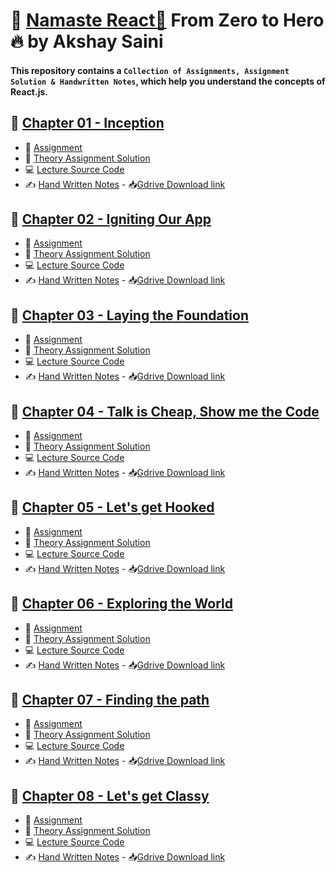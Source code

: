 # 🙏 [Namaste React🚀](https://namastedev.com/learn/namaste-react) From Zero to Hero🔥 by Akshay Saini
#### This repository contains a `Collection of Assignments, Assignment Solution & Handwritten Notes`, which help you understand the concepts of React.js.

## 📕 [Chapter 01 - Inception](./1-Inception)
- 📖 [Assignment](./1-Inception/Theory/01%20-%20Assignment.md)
- 📝 [Theory Assignment Solution](./1-Inception/Theory/01%20-%20Assignment%20Soln.md)
- 💻 [Lecture Source Code](./1-Inception/Codes)
- ✍️ [Hand Written Notes](./1-Inception/Handwritten%20notes/episode%201%20-%20Inception%20.pdf) - 📥[Gdrive Download link](https://drive.google.com/file/d/1HddNgwFHjbqO8vUBQBJO72_1vhFe__vw/view?usp=drive_link)


## 📕 [Chapter 02 - Igniting Our App](./2-Igniting%20our%20App)
- 📖 [Assignment](./2-Igniting%20our%20App/Theory/02%20-%20Assignment.md)
- 📝 [Theory Assignment Solution](./2-Igniting%20our%20App/Theory/02%20-%20Assignment%20Soln.md)
- 💻 [Lecture Source Code](./2-Igniting%20our%20App/Codes)
- ✍️ [Hand Written Notes](./2-Igniting%20our%20App/Handwritten%20Notes/02%20-%20Igniting%20our%20App.pdf) - 📥[Gdrive Download link](https://drive.google.com/file/d/1i35tfOcvTfp2dR7owyWLyR6KYQHn3D6L/view?usp=sharing)


## 📕 [Chapter 03 - Laying the Foundation](./3-Laying%20the%20Foundation)
- 📖 [Assignment](./3-Laying%20the%20Foundation/Theory/03%20-%20Assignment.md)
- 📝 [Theory Assignment Solution](./3-Laying%20the%20Foundation/Theory/03%20-%20Assignment%20Soln.md)
- 💻 [Lecture Source Code](./3-Laying%20the%20Foundation/Codes)
- ✍️ [Hand Written Notes](./3-Laying%20the%20Foundation/Handwitten%20Notes/3%20-%20Laying%20the%20Foundation%20.pdf) - 📥[Gdrive Download link](https://drive.google.com/file/d/1IEZ9McVlgK0xM1LT0ydXs_JgrbGtiDmg/view?usp=sharing)


## 📕 [Chapter 04 - Talk is Cheap, Show me the Code](./4-Talk%20is%20cheap%2C%20show%20me%20the%20code)
- 📖 [Assignment](./4-Talk%20is%20cheap,%20show%20me%20the%20code/Theory/04%20-%20Assignment.md)
- 📝 [Theory Assignment Solution](./4-Talk%20is%20cheap%2C%20show%20me%20the%20code/Theory/04%20-%20Assignment%20Soln.md)
- 💻 [Lecture Source Code](./4-Talk%20is%20cheap%2C%20show%20me%20the%20code/Codes)
- ✍️ [Hand Written Notes](./4-Talk%20is%20cheap%2C%20show%20me%20the%20code/Handwritten%20Notes/4%20-%20Talk%20is%20cheap%20%2C%20show%20me%20the%20code.pdf) - 📥[Gdrive Download link](https://drive.google.com/file/d/1IYJgVw3SKSF9Az8IKYrb8u_tZaiuL3ay/view?usp=drive_link)


## 📕 [Chapter 05 - Let's get Hooked](./5-Let's%20get%20Hooked)
- 📖 [Assignment](./5-Let's%20get%20Hooked/Theory/5%20-%20Assignment.md)
- 📝 [Theory Assignment Solution](./5-Let's%20get%20Hooked/Theory/5%20-%20Assignment%20Soln.md)
- 💻 [Lecture Source Code](./5-Let's%20get%20Hooked/Codes)
- ✍️ [Hand Written Notes](./5-Let's%20get%20Hooked/Handwritten%20Notes/Ep%2005%20-%20Let's%20get%20Hooked%20.pdf) - 📥[Gdrive Download link](https://drive.google.com/file/d/1ImDghzKMBpe5TXZ5VPpGyhS-Y84UWDJi/view?usp=drive_link)


## 📕 [Chapter 06 - Exploring the World](./6-Exploring%20the%20World)
- 📖 [Assignment](./6-Exploring%20the%20World/Theory/06%20-%20Assignment.md)
- 📝 [Theory Assignment Solution](./6-Exploring%20the%20World/Theory/06%20-%20Assignment%20Soln.md)
- 💻 [Lecture Source Code](./6-Exploring%20the%20World/Codes)
- ✍️ [Hand Written Notes](./6-Exploring%20the%20World/Handwritten%20Notes/6%20-%20Exploring%20the%20World%20.pdf) - 📥[Gdrive Download link](https://drive.google.com/file/d/1J4Jnpkd-RSBW8V1ONKBbXvRYqm5bcl_6/view?usp=drive_link)


## 📕 [Chapter 07 - Finding the path](./7-Finding%20the%20Path)
- 📖 [Assignment](./7-Finding%20the%20Path/Thoery/7%20-%20Assignment.md)
- 📝 [Theory Assignment Solution](./7-Finding%20the%20Path/Thoery/7%20-%20Assignment%20Soln.md)
- 💻 [Lecture Source Code](./7-Finding%20the%20Path/Codes)
- ✍️ [Hand Written Notes](./7-Finding%20the%20Path/Handwritten%20Notes/07-Finding%20the%20path%20.pdf) - 📥[Gdrive Download link](https://drive.google.com/file/d/1L8TStcRexo78KPMN4nN4MVU9TZQmnYlq/view?usp=drive_link)


## 📕 [Chapter 08 - Let's get Classy](./8-Let's%20get%20classy)
- 📖 [Assignment](./8-Let's%20get%20classy/Theory/08%20-%20Asssigment.md)
- 📝 [Theory Assignment Solution](./8-Let's%20get%20classy/Theory/08%20-%20Assignment%20Soln.md)
- 💻 [Lecture Source Code](./8-Let's%20get%20classy/Codes)
- ✍️ [Hand Written Notes](./8-Let's%20get%20classy/Handwritten%20Notes/8-%20Let's%20get%20Classy.pdf) - 📥[Gdrive Download link](https://drive.google.com/file/d/1LYOvGPfun_K1qBX2sATKrNQhovPN0OCU/view?usp=drive_link)
